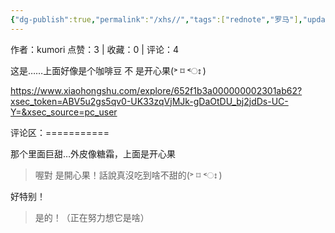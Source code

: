 ```yaml
---
{"dg-publish":true,"permalink":"/xhs//","tags":["rednote","罗马"],"updated":"2025-03-17T21:57:16.941+08:00"}
---
```


作者：kumori
点赞：3   |   收藏：0   |   评论：4

这是……上面好像是个咖啡豆
不 是开心果(˃ ⌑ ˂ഃ )

https://www.xiaohongshu.com/explore/652f1b3a000000002301ab62?xsec_token=ABV5u2gs5qv0-UK33zqVjMJk-gDaOtDU_bj2jdDs-UC-Y=&xsec_source=pc_user

评论区：===========

那个里面巨甜…外皮像糖霜，上面是开心果

> 喔對 是開心果！話說真沒吃到啥不甜的(˃ ⌑ ˂ഃ )

好特别！

> 是的！（正在努力想它是啥）